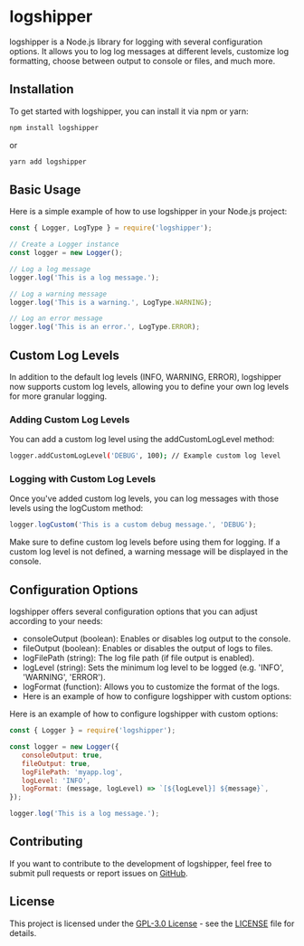 # logshipper

logshipper is a Node.js library for logging with several configuration options. It allows you to log log messages at different levels, customize log formatting, choose between output to console or files, and much more.

## Installation
To get started with logshipper, you can install it via npm or yarn:

```bash
npm install logshipper
```

or

```bash
yarn add logshipper
```

## Basic Usage
Here is a simple example of how to use logshipper in your Node.js project:

```js
const { Logger, LogType } = require('logshipper');

// Create a Logger instance
const logger = new Logger();

// Log a log message
logger.log('This is a log message.');

// Log a warning message
logger.log('This is a warning.', LogType.WARNING);

// Log an error message
logger.log('This is an error.', LogType.ERROR);
```
## Custom Log Levels
In addition to the default log levels (INFO, WARNING, ERROR), logshipper now supports custom log levels, allowing you to define your own log levels for more granular logging.

### Adding Custom Log Levels
You can add a custom log level using the addCustomLogLevel method:

```bash
logger.addCustomLogLevel('DEBUG', 100); // Example custom log level
```

### Logging with Custom Log Levels
Once you've added custom log levels, you can log messages with those levels using the logCustom method:

```js
logger.logCustom('This is a custom debug message.', 'DEBUG');
```

Make sure to define custom log levels before using them for logging. If a custom log level is not defined, a warning message will be displayed in the console.

## Configuration Options
logshipper offers several configuration options that you can adjust according to your needs:

- consoleOutput (boolean): Enables or disables log output to the console.
- fileOutput (boolean): Enables or disables the output of logs to files.
- logFilePath (string): The log file path (if file output is enabled).
- logLevel (string): Sets the minimum log level to be logged (e.g. 'INFO', 'WARNING', 'ERROR').
- logFormat (function): Allows you to customize the format of the logs.
- Here is an example of how to configure logshipper with custom options:

Here is an example of how to configure logshipper with custom options:

```js
const { Logger } = require('logshipper');

const logger = new Logger({
   consoleOutput: true,
   fileOutput: true,
   logFilePath: 'myapp.log',
   logLevel: 'INFO',
   logFormat: (message, logLevel) => `[${logLevel}] ${message}`,
});

logger.log('This is a log message.');
```
## Contributing

If you want to contribute to the development of logshipper, feel free to submit pull requests or report issues on [GitHub](https://github.com/jgb27/logshipper).

## License

This project is licensed under the [GPL-3.0 License](LICENSE) - see the [LICENSE](LICENSE) file for details.

